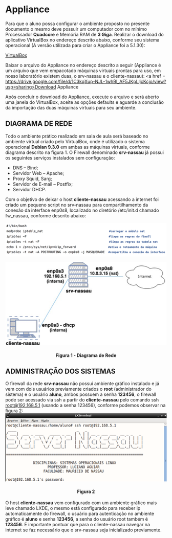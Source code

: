 # Appliance
Para que o aluno possa configurar o ambiente proposto no presente documento o mesmo deve possuir um computador com no mínimo Processador <b>Quadcore</b> e Memória RAM de <b>3 Giga</b>.
Realizar o download do aplicativo VirtualBox no endereço descrito abaixo, conforme seu sistema operacional (A versão utilizada para criar o Appliance foi a 5.1.30):

 <a href = https://www.virtualbox.org/wiki/Downloads> VirtualBox</a>

Baixar o arquivo do Appliance no endereço descrito a seguir (Appliance é um arquivo que vem empacotado máquinas virtuais prontas para uso, em nosso laboratório existem duas, o srv-nassau e o cliente-nassau):
<a href = https://drive.google.com/file/d/1C3kqXup-NJL-1whBl_AF5JKpLljcKcjo/view?usp=sharing>Download Appliance</a>

Após concluir o download do Appliance, execute o arquivo e será aberto uma janela do VirtualBox, aceite as opções defaults e aguarde a conclusão da importação das duas máquinas virtuais para seu ambiente.

## DIAGRAMA DE REDE

Todo o ambiente prático realizado em sala de aula será baseado no ambiente virtual criado pelo VirtualBox, onde é utilizado o sistema operacional <b>Debian 9.3.0</b> em ambas as máquinas virtuais, conforme diagrama descrito na figura 1.
O Firewall denominado <b>srv-nassau</b> já possui os seguintes serviços instalados sem configuração:

 * DNS – Bind;
 * Servidor Web – Apache;
 * Proxy Squid, Sarg;
 * Servidor de E-mail – Postfix;
 * Servidor DHCP.

Com o objetivo de deixar o host <b>cliente-nassau</b> acessando a internet foi criado um pequeno script no srv-nassau para compartilhamento da conexão da interface enp0s8, localizado no diretório /etc/init.d chamado fw_nassau, conforme descrito abaixo:

![](images/firewall.png)

![](images/diagrama-rede.png)
<h4 align="middle">Figura 1 - Diagrama de Rede</h4>

## ADMINISTRAÇÃO DOS SISTEMAS

O firewall da rede <B>srv-nassau</B> não possui ambiente gráfico instalado e já vem com dois usuários previamente criados o <b>root</b> (administrador do sistema) e o usuário <b>aluno</b>, ambos possuem a senha <b>123456</b>, o firewall pode ser acessado via ssh a partir do <b>cliente-nassau</b> pelo comando ssh root@192.168.5.1 (usando a senha 123456), conforme podemos observar na figura 2:
![](images/log-client.png)
<h4 align="middle">Figura 2</h4>

O host <b>cliente-nassau</b> vem configurado com um ambiente gráfico mais leve chamado LXDE, o mesmo está configurado para receber ip automaticamente do firewall, o usuário para autenticação no ambiente gráfico é <b>aluno</b> e senha <b>123456</b>, a senha do usuário root também é <b>123456</b>.
É importante pontuar que para o cliente-nassau navegar na internet se faz necessário que o srv-nassau seja inicializado previamente.


